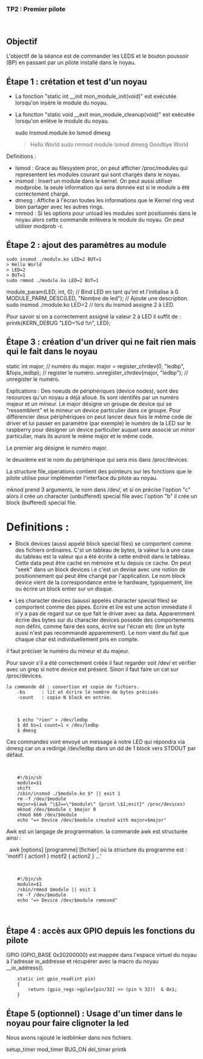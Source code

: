###  TP2 : Premier pilote

&nbsp;

## Objectif

L'objectif de la séance est de commander les LEDS et le bouton poussoir (BP) en passant par un pilote installé dans le noyau. 

## Étape 1 : crétation et test d'un noyau

* La fonction "static int __init mon_module_init(void)" est exécutée lorsqu'on insère le module du noyau.

* La fonction "static void __exit mon_module_cleanup(void)" est exécutée lorsqu'on enlève le module du noyau.

	sudo insmod.module.ko
	lsmod
	dmesg 
	> Hello World
	sudo rmmod module
	lsmod
	dmesg 
	> Goodbye World
	
Definitions :
* lsmod   :   Grace au filesystem proc, on peut afficher /proc/modules qui representent les modules courant qui sont chargés dans le
                noyau.
* insmod  :   Insert un module dans le kernel. On peut aussi utiliser modprobe. la seule information qui sera donnée est si le module a été 
                correctement chargé.
* dmesg   :   Affiche à l'écran toutes les informations que le Kernel ring veut bien partager avec les autres rings.
* rmmod   :   Si les options pour unload les modules sont positionnés dans le noyau alors cette commande enlèvera le module du noyau. On peut utiliser
                modprob -r.
	

## Étape 2 : ajout des paramètres au module

	sudo insmod ./module.ko LED=2 BUT=1
	> Hello World
	> LED=2
	> BUT=1
	sudo rmmod ./module.ko LED=2 BUT=1

module_param(LED, int, 0);      // Bind LED en tant qu'int et l'initialise à 0.
MODULE_PARM_DESC(LED, "Nombre de led"); // Ajoute une description.
sudo insmod ./module.ko LED=2           // lors du insmod assigne 2 à LED.

Pour savoir si on a correctement assigné la valeur 2 à LED il suffit de :
printk(KERN_DEBUG "LED=%d !\n", LED);


## Étape 3 : création d'un driver qui ne fait rien mais qui le fait dans le noyau

static int major;                                   // numéro du major.
major = register_chrdev(0, "ledbp", &fops_ledbp);   // register le numéro.
unregister_chrdev(major, "ledbp");                  // unregister le numéro.

Explications : Des noeuds de périphériques (device nodes), sont des resources qu'un noyau a déjà alloué. Ils sont identifés par un numéro majeur et un mineur. Le major désigne un groupe de device qui se "ressemblent" et le mineur un device particulier dans ce groupe. Pour différencier deux périphériques on peut lancer deux fois le même code de driver et lui passer en paramètre (par exemple) le numéro de la LED sur le raspberry pour désigner un device particulier auquel sera associé un minor particulier, mais ils auront le même major et le même code.

Le premier arg désigne le numéro major.

le deuxième est le nom du périphérique qui sera mis dans /proc/devices.

La structure file_operations contient des pointeurs sur les fonctions que le pilote utilise pour implémenter l'interface du pilote au noyau.

mknod prend 3 arguments, le nom dans /dev/, et si on précise l'option "c" alors il crée un character (unbuffered) special file avec l'option "b" il crée un block (buffered) special file.

# Definitions : 
* Block devices (aussi appelé  block special files)  se comportent comme des fichiers ordinaires. C'st un tableau de bytes, la valeur lu à une case du tableau est la valeur qui a été écrite à cette endroit dans le tableau. Cette data peut être caché en mémoire et lu depuis ce cache.
On peut "seek" dans un block devices i.e c'est un devise avec une notion de positionnement qui peut être changé par l'application. Le nom block device vient de la correspondance entre le hardware, typiquement, lire ou écrire un block entier sur un disque.

* Les character devices (aaussi appelés character special files) se comportent comme des pipes. Ecrire et lire est une action immédiate il n'y a pas de regard sur ce que fait le driver avec sa data. 
Apparemment écrire des bytes sur du character devices possède des comportements non défini, comme faire des sons, écrire sur l'écran etc (lire un byte aussi n'est pas recommandé apparemment). Le nom vient du fait que chaque char est individuellement pris en compte.

il faut préciser le numéro du mineur et du majeur.

Pour savoir s'il a été correctement créée il faut regarder soit /dev/ et vérifier avec un grep si notre device est présent. Sinon il faut faire un cat sur /proc/devices.

    la commande dd : convertion et copie de fichiers.
        -bs      : lit et écrire le nombre de bytes précisés
        -count   : copie N block en entrée.
&nbsp;

        $ echo "rien" > /dev/ledbp
        $ dd bs=1 count=1 < /dev/ledbp
        $ dmesg
Ces commandes vont envoyé un message à notre LED qui répondra via dmesg car on a redirigé /dev/ledbp  dans un dd de 1 block vers STDOUT par défaut.   

&nbsp;

        #!/bin/sh
        module=$1
        shift 
        /sbin/insmod ./$module.ko $* || exit 1
        rm -f /dev/$module
        major=$(awk "\$2==\"$module\" {print \$1;exit}" /proc/devices)
        mknod /dev/$module c $major 0
        chmod 666 /dev/$module
        echo "=> Device /dev/$module created with major=$major"
        
Awk est un langage de programmation. la commande awk est structurée ainsi :

&nbsp;
        awk [options] [programme] [fichier]
        où la structure du programme est :
        'motif1 { action1 } motif2 { action2 } …'

&nbsp;

        #!/bin/sh
        module=$1
        /sbin/rmmod $module || exit 1
        rm -f /dev/$module
        echo "=> Device /dev/$module removed"
&nbsp;


## Étape 4 : accès aux GPIO depuis les fonctions du pilote


GPIO (GPIO_BASE 0x20200000) est mappée dans l'espace virtuel du noyau à l'adresse io_addresse et récupérer avec la macro du noyau __io_address(). 

        static int gpio_read(int pin)
        {
            return (gpio_regs->gplev[pin/32] >> (pin % 32))  & 0x1;
        }

## Étape 5 (optionnel) : Usage d'un timer dans le noyau pour faire clignoter la led
Nous avons rajouté le ledblinker dans nos fichiers.

setup_timer
mod_timer
BUG_ON
del_timer
 printk

